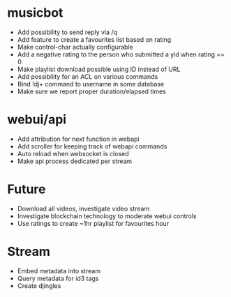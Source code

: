 # musicbot
- Add possibility to send reply via /q
- Add feature to create a favourites list based on rating
- Make control-char actually configurable
- Add a negative rating to the person who submitted a yid when rating == 0
- Make playlist download possible using ID instead of URL
- Add possibility for an ACL on various commands
- Bind !dj+ command to username in some database
- Make sure we report proper duration/elapsed times

# webui/api
- Add attribution for next function in webapi
- Add scroller for keeping track of webapi commands
- Auto reload when websocket is closed
- Make api process dedicated per stream

# Future
- Download all videos, investigate video stream
- Investigate blockchain technology to moderate webui controls
- Use ratings to create ~1hr playlist for favourites hour

# Stream
- Embed metadata into stream
- Query metadata for id3 tags
- Create djingles
